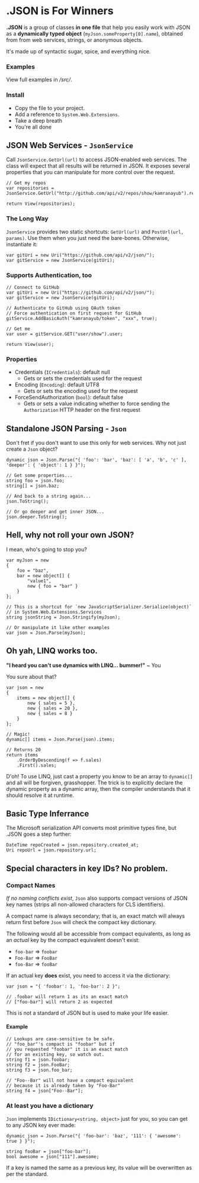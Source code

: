 ﻿.JSON is For Winners
====================

**.JSON** is a group of classes **in one file** that help you easily work with JSON as a **dynamically typed object** (`myJson.someProperty[0].name`), obtained from from web services, strings, or anonymous objects.

It's made up of syntactic sugar, spice, and everything nice.

### Examples ###

View full examples in */src/*.

### Install ###

 - Copy the file to your project. 
 - Add a reference to `System.Web.Extensions`. 
 - Take a deep breath
 - You're all done

## JSON Web Services - `JsonService` ##

Call `JsonService.GetUrl(url)` to access JSON-enabled web services. The class will expect that all results will be returned in JSON. It exposes several properties that you can manipulate for more control over the request.
	
	// Get my repos
	var repositories = JsonService.GetUrl("http://github.com/api/v2/repos/show/kamranayub").repositories;
	
	return View(repositories);

### The Long Way ###

`JsonService` provides two static shortcuts: `GetUrl(url)` and `PostUrl(url, params)`. Use them when you just need the bare-bones. Otherwise, instantiate it:

	var gitUri = new Uri("https://github.com/api/v2/json/");
	var gitService = new JsonService(gitUri);

### Supports Authentication, too ###

	// Connect to GitHub
	var gitUri = new Uri("https://github.com/api/v2/json/");
	var gitService = new JsonService(gitUri);

	// Authenticate to GitHub using OAuth token
	// Force authentication on first request for GitHub
	gitService.AddBasicAuth("kamranayub/token", "xxx", true);

	// Get me
	var user = gitService.GET("user/show").user;

	return View(user);

### Properties ###

- Credentials (`ICredentials`): default null
  - Gets or sets the credentials used for the request
- Encoding (`Encoding`): default UTF8
  - Gets or sets the encoding used for the request
- ForceSendAuthorization (`bool`): default false
  - Gets or sets a value indicating whether to force sending the `Authorization` HTTP header on the first request
  
## Standalone JSON Parsing - `Json` ##

Don't fret if you don't want to use this only for web services. Why not just create a `Json` object?

	dynamic json = Json.Parse("{ 'foo': 'bar', 'baz': [ 'a', 'b', 'c' ], 'deeper': { 'object': 1 } }");
	
	// Get some properties...
	string foo = json.foo;
	string[] = json.baz;
	
	// And back to a string again...
	json.ToString();
	
	// Or go deeper and get inner JSON...
	json.deeper.ToString();

## Hell, why not roll your own JSON? ##

I mean, who's going to stop you?

	var myJson = new
	{
		foo = "baz",
		bar = new object[] { 
			"value1", 
			new { foo = "bar" }
		}
	};

	// This is a shortcut for `new JavaScriptSerializer.Serialize(object)`
	// in System.Web.Extensions.Services
	string jsonString = Json.Stringify(myJson);
	
	// Or manipulate it like other examples
	var json = Json.Parse(myJson);

## Oh yah, LINQ works too. ##

**"I heard you can't use dynamics with LINQ... bummer!"** ~ You

You sure about that?

	var json = new
	{
		items = new object[] {
			new { sales = 5 },
			new { sales = 20 },
			new { sales = 8 }
		}
	};
	
	// Magic!
	dynamic[] items = Json.Parse(json).items;
	
	// Returns 20
	return items
		.OrderByDescending(f => f.sales)
		.First().sales;

D'oh! To use LINQ, just cast a property you know to be an array to `dynamic[]` and all will be forgiven, grasshopper. The trick is to explicitly declare the dynamic property as a dynamic array, then the compiler understands that it should resolve it at runtime.

## Basic Type Inferrance ##

The Microsoft serialization API converts most primitive types fine, but .JSON goes a step further:

	DateTime repoCreated = json.repository.created_at;
	Uri repoUrl = json.repository.url;
	
## Special characters in key IDs? No problem. ##

### Compact Names ###

*If no naming conflicts exist*, `Json` also supports compact versions of JSON key names (strips all non-allowed characters for CLS identifiers).

A compact name is always secondary; that is, an exact match will always return first before `Json` will check the compact key dictionary.

The following would all be accessible from compact equivalents, as long as an _actual_ key by the compact equivalent doesn't exist:

 - `foo-bar` => `foobar`
 - `Foo-Bar` => `FooBar`
 - `foo-Bar` => `fooBar`
	
If an actual key **does** exist, you need to access it via the dictionary:

	var json = "{ 'foobar': 1, 'foo-bar': 2 }";
	
	// .foobar will return 1 as its an exact match
	// ["foo-bar"] will return 2 as expected
 
This is not a standard of JSON but is used to make your life easier.

#### Example ####

	// Lookups are case-sensitive to be safe.
	// "foo_bar"'s compact is "foobar" but if
	// you requested "foobar" it is an exact match
	// for an existing key, so watch out.
	string f1 = json.foobar;
	string f2 = json.FooBar;
	string f3 = json.foo_bar;
	
	// "Foo--Bar" will not have a compact equivalent
	// because it is already taken by "Foo-Bar"
	string f4 = json["Foo--Bar"];
	
### At least you have a dictionary ###

`Json` implements `IDictionary<string, object>` just for you, so you can get to any JSON key ever made:

	dynamic json = Json.Parse("{ 'foo-bar': 'baz', '111': { 'awesome': true } }");

	string fooBar = json["foo-bar"];
	bool awesome = json["111"].awesome;
	
If a key is named the same as a previous key, its value will be overwritten as per the standard.